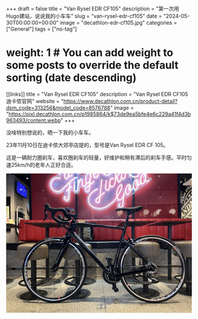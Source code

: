 +++
draft = false
title = "Van Rysel EDR CF105"
description = "第一次用Hugo建站，说说我的小车车"
slug = "van-rysel-edr-cf105"
date = "2024-05-30T00:00:00+00:00"
image = "decathlon-edr-cf105.jpg"
categories = ["General"]
tags = ["no-tag"]
# weight: 1       # You can add weight to some posts to override the default sorting (date descending)
[[links]]
  title = "Van Rysel EDR CF105"
  description = "Van Rysel EDR CF105 迪卡侬官网"
  website = "https://www.decathlon.com.cn/product-detail?dsm_code=313256&model_code=8576788"
  image = "https://pixl.decathlon.com.cn/p1985864/k$73de9ea5bfe4e6c229a41f4d3b963493/content.webp"
+++

没啥特别想说的，晒一下我的小车车。

23年11月10日在迪卡侬大郊亭店提的，型号是Van Rysel EDR CF 105。

这是一辆耐力圈刹车，喜欢圈刹车的轻量，好维护和稍有滞后的刹车手感。平时匀速25km/h的老年人正好合适。

![Van Rysel EDR CF105](decathlon-edr-cf105.jpg "Van Rysel EDR CF105")


